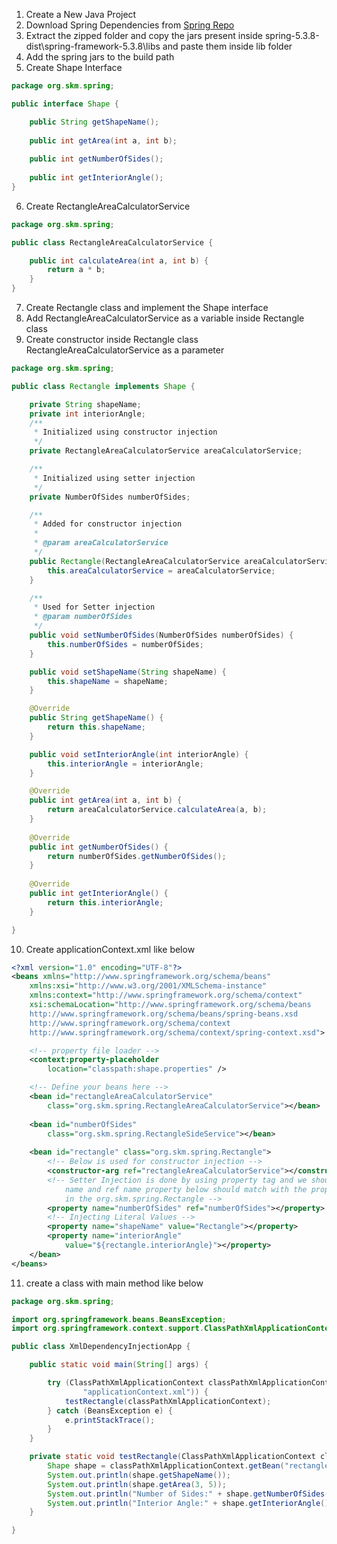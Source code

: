1) Create a New Java Project
2) Download Spring Dependencies from [Spring Repo](https://repo.spring.io/ui/repos/tree/General/libs-release%2Forg%2Fspringframework%2Fspring%2F5.3.8%2Fspring-5.3.8-dist.zip)
3) Extract the zipped folder and copy the jars present inside spring-5.3.8-dist\spring-framework-5.3.8\libs and paste them inside lib folder
4) Add the spring jars to the build path
5) Create Shape Interface
```java
package org.skm.spring;

public interface Shape {

	public String getShapeName();
	
	public int getArea(int a, int b);
	
	public int getNumberOfSides();
	
	public int getInteriorAngle();
}

```
6) Create RectangleAreaCalculatorService
```java
package org.skm.spring;

public class RectangleAreaCalculatorService {

	public int calculateArea(int a, int b) {
		return a * b;
	}
}

```
7) Create Rectangle class and implement the Shape interface
8) Add RectangleAreaCalculatorService as a variable inside Rectangle class
9) Create constructor inside Rectangle class RectangleAreaCalculatorService as a parameter
```java
package org.skm.spring;

public class Rectangle implements Shape {

	private String shapeName;
	private int interiorAngle;
	/**
	 * Initialized using constructor injection
	 */
	private RectangleAreaCalculatorService areaCalculatorService;

	/**
	 * Initialized using setter injection
	 */
	private NumberOfSides numberOfSides;

	/**
	 * Added for constructor injection
	 * 
	 * @param areaCalculatorService
	 */
	public Rectangle(RectangleAreaCalculatorService areaCalculatorService) {
		this.areaCalculatorService = areaCalculatorService;
	}

	/**
	 * Used for Setter injection
	 * @param numberOfSides
	 */
	public void setNumberOfSides(NumberOfSides numberOfSides) {
		this.numberOfSides = numberOfSides;
	}

	public void setShapeName(String shapeName) {
		this.shapeName = shapeName;
	}

	@Override
	public String getShapeName() {
		return this.shapeName;
	}

	public void setInteriorAngle(int interiorAngle) {
		this.interiorAngle = interiorAngle;
	}

	@Override
	public int getArea(int a, int b) {
		return areaCalculatorService.calculateArea(a, b);
	}
	
	@Override
	public int getNumberOfSides() {
		return numberOfSides.getNumberOfSides();
	}
	
	@Override
	public int getInteriorAngle() {
		return this.interiorAngle;
	}

}

```
10) Create applicationContext.xml like below
```xml
<?xml version="1.0" encoding="UTF-8"?>
<beans xmlns="http://www.springframework.org/schema/beans"
	xmlns:xsi="http://www.w3.org/2001/XMLSchema-instance"
	xmlns:context="http://www.springframework.org/schema/context"
	xsi:schemaLocation="http://www.springframework.org/schema/beans
    http://www.springframework.org/schema/beans/spring-beans.xsd
    http://www.springframework.org/schema/context
    http://www.springframework.org/schema/context/spring-context.xsd">

	<!-- property file loader -->
	<context:property-placeholder
		location="classpath:shape.properties" />

	<!-- Define your beans here -->
	<bean id="rectangleAreaCalculatorService"
		class="org.skm.spring.RectangleAreaCalculatorService"></bean>
		
	<bean id="numberOfSides"
		class="org.skm.spring.RectangleSideService"></bean>
		
	<bean id="rectangle" class="org.skm.spring.Rectangle">
		<!-- Below is used for constructor injection -->
		<constructor-arg ref="rectangleAreaCalculatorService"></constructor-arg>
		<!-- Setter Injection is done by using property tag and we should pass 
			name and ref name property below should match with the property name defined 
			in the org.skm.spring.Rectangle -->
		<property name="numberOfSides" ref="numberOfSides"></property>
		<!-- Injecting Literal Values -->
		<property name="shapeName" value="Rectangle"></property>
		<property name="interiorAngle"
			value="${rectangle.interiorAngle}"></property>
	</bean>
</beans>
```
11) create a class with main method like below
```java
package org.skm.spring;

import org.springframework.beans.BeansException;
import org.springframework.context.support.ClassPathXmlApplicationContext;

public class XmlDependencyInjectionApp {

	public static void main(String[] args) {

		try (ClassPathXmlApplicationContext classPathXmlApplicationContext = new ClassPathXmlApplicationContext(
				"applicationContext.xml")) {
			testRectangle(classPathXmlApplicationContext);
		} catch (BeansException e) {
			e.printStackTrace();
		}
	}

	private static void testRectangle(ClassPathXmlApplicationContext classPathXmlApplicationContext) {
		Shape shape = classPathXmlApplicationContext.getBean("rectangle", Shape.class);
		System.out.println(shape.getShapeName());
		System.out.println(shape.getArea(3, 5));
		System.out.println("Number of Sides:" + shape.getNumberOfSides());
		System.out.println("Interior Angle:" + shape.getInteriorAngle());
	}

}

```
